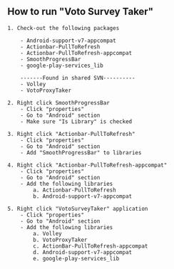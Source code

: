 How to run "Voto Survey Taker"
------------------------------
	1. Check-out the following packages
	
		- Android-support-v7-appcompat
		- Actionbar-PullToRefresh
		- Actionbar-PullToRefresh-appcompat
		- SmoothProgressBar
		- google-play-services_lib
		
		-------Found in shared SVN----------
		- Volley
		- VotoProxyTaker 
		
	2. Right click SmoothProgressBar
		- Click "properties"
		- Go to "Android" section
		- Make sure "Is Library" is checked
		
	3. Right click "Actionbar-PullToRefresh"
		- Click "properties"
		- Go to "Android" section
		- Add "SmoothProgressBar" to libraries
	
	4. Right click "Actionbar-PullToRefresh-appcompat"
		- Click "properties"
		- Go to "Android" section
		- Add the following libraries
			a. Actionbar-PullToRefresh
			b. Android-support-v7-appcompat
			
	5. Right click "VotoSurveyTaker" application
		- Click "properties"
		- Go to "Android" section
		- Add the following libraries
			a. Volley
			b. VotoProxyTaker
			c. ActionBar-PullToRefresh-appcompat
			d. Android-support-v7-appcompat
			e. google-play-services_lib
